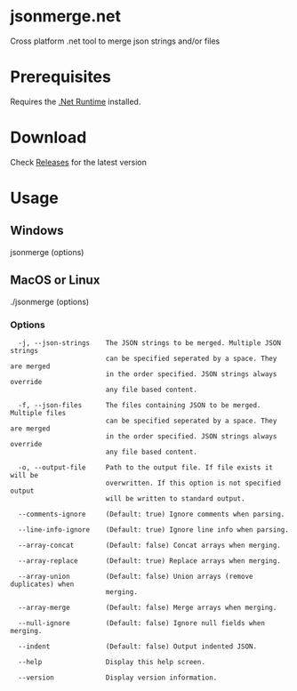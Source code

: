 # jsonmerge.net
Cross platform .net tool to merge json strings and/or files

# Prerequisites
Requires the [.Net Runtime](https://www.microsoft.com/net/download) installed.

# Download
Check [Releases](https://github.com/harindaka/jsonmerge.net/releases) for the latest version

# Usage

## Windows
jsonmerge (options)

## MacOS or Linux
./jsonmerge (options)

### Options 

```
  -j, --json-strings    The JSON strings to be merged. Multiple JSON strings 
                        can be specified seperated by a space. They are merged 
                        in the order specified. JSON strings always override 
                        any file based content.

  -f, --json-files      The files containing JSON to be merged. Multiple files 
                        can be specified seperated by a space. They are merged 
                        in the order specified. JSON strings always override 
                        any file based content.

  -o, --output-file     Path to the output file. If file exists it will be 
                        overwritten. If this option is not specified output 
                        will be written to standard output.

  --comments-ignore     (Default: true) Ignore comments when parsing.

  --line-info-ignore    (Default: true) Ignore line info when parsing.

  --array-concat        (Default: false) Concat arrays when merging.

  --array-replace       (Default: true) Replace arrays when merging.

  --array-union         (Default: false) Union arrays (remove duplicates) when 
                        merging.

  --array-merge         (Default: false) Merge arrays when merging.

  --null-ignore         (Default: false) Ignore null fields when merging.

  --indent              (Default: false) Output indented JSON.

  --help                Display this help screen.

  --version             Display version information.
```
